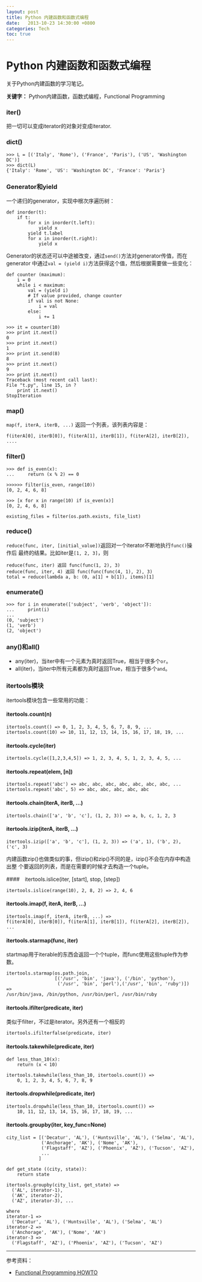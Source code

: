 ```yaml
---
layout: post
title: Python 内建函数和函数式编程
date:   2013-10-23 14:30:00 +0800
categories: Tech
toc: true
---
```


# Python 内建函数和函数式编程

关于Python内建函数的学习笔记。

**关键字：**
Python内建函数，函数式编程，Functional Programming


### iter()

把一切可以变成iterator的对象对变成iterator.

### dict()

    >>> L = [('Italy', 'Rome'), ('France', 'Paris'), ('US', 'Washington DC')]
    >>> dict(L)
    {'Italy': 'Rome', 'US': 'Washington DC', 'France': 'Paris'}

### Generator和yield

一个递归的generator，实现中根次序遍历树：

    def inorder(t):
        if t:
            for x in inorder(t.left):
                yield x
            yield t.label
            for x in inorder(t.right):
                yield x

Generator的状态还可以中途被改变，通过`send()`方法对generator传值，而在generator
中通过`val = (yield i)`方法获得这个值，然后根据需要做一些变化：

    def counter (maximum):
        i = 0
        while i < maximum:
            val = (yield i)
            # If value provided, change counter
            if val is not None:
                i = val
            else:
                i += 1

    >>> it = counter(10)
    >>> print it.next()
    0
    >>> print it.next()
    1
    >>> print it.send(8)
    8
    >>> print it.next()
    9
    >>> print it.next()
    Traceback (most recent call last):
    File "t.py", line 15, in ?
        print it.next()
    StopIteration

### map()

`map(f, iterA, iterB, ...)` 返回一个列表，该列表内容是：

    f(iterA[0], iterB[0]), f(iterA[1], iterB[1]), f(iterA[2], iterB[2]), ....


### filter()

    >>> def is_even(x):
    ...     return (x % 2) == 0

    >>>>>> filter(is_even, range(10))
    [0, 2, 4, 6, 8]

    >>> [x for x in range(10) if is_even(x)]
    [0, 2, 4, 6, 8]

    existing_files = filter(os.path.exists, file_list)


### reduce()

`reduce(func, iter, [initial_value])`返回对一个iterator不断地执行`func()`操作后
最终的结果。比如iter是`[1, 2, 3]`，则

    reduce(func, iter) 返回 func(func(1, 2), 3)
    reduce(func, iter, 4) 返回 func(func(func(4, 1), 2), 3)
    total = reduce(lambda a, b: (0, a[1] + b[1]), items)[1]


### enumerate()

    >>> for i in enumerate(['subject', 'verb', 'object']):
    ...     print(i)
    ...
    (0, 'subject')
    (1, 'verb')
    (2, 'object')


### any()和all()

*   any(iter)，当iter中有一个元素为真时返回True，相当于很多个`or`。
*   all(iter)，当iter中所有元素都为真时返回True，相当于很多个`and`。


### itertools模块

itertools模块包含一些常用的功能：

#### itertools.count(n)

    itertools.count() => 0, 1, 2, 3, 4, 5, 6, 7, 8, 9, ...
    itertools.count(10) => 10, 11, 12, 13, 14, 15, 16, 17, 18, 19, ...

#### itertools.cycle(iter)

    itertools.cycle([1,2,3,4,5]) => 1, 2, 3, 4, 5, 1, 2, 3, 4, 5, ...

#### itertools.repeat(elem, [n])

    itertools.repeat('abc') => abc, abc, abc, abc, abc, abc, abc, ...
    itertools.repeat('abc', 5) => abc, abc, abc, abc, abc

#### itertools.chain(iterA, iterB, ...)

    itertools.chain(['a', 'b', 'c'], (1, 2, 3)) => a, b, c, 1, 2, 3

#### itertools.izip(iterA, iterB, ...)

    itertools.izip(['a', 'b', 'c'], (1, 2, 3)) => ('a', 1), ('b', 2), ('c', 3)

内建函数zip()也做类似的事，但izip()和zip()不同的是，izip()不会在内存中构造出整
个要返回的列表，而是在需要的时候才去构造一个tuple。

####　itertools.islice(iter, [start], stop, [step])

    itertools.islice(range(10), 2, 8, 2) => 2, 4, 6

#### itertools.imap(f, iterA, iterB, ...)

    itertools.imap(f, iterA, iterB, ...) =>
    f(iterA[0], iterB[0]), f(iterA[1], iterB[1]), f(iterA[2], iterB[2]), ...

#### itertools.starmap(func, iter)

startmap用于iterable的东西会返回一个个tuple，而func使用这些tuple作为参数。

    itertools.starmap(os.path.join,
                      [('/usr', 'bin', 'java'), ('/bin', 'python'),
                       ('/usr', 'bin', 'perl'),('/usr', 'bin', 'ruby')])
    =>
    /usr/bin/java, /bin/python, /usr/bin/perl, /usr/bin/ruby


#### itertools.ifilter(predicate, iter)

类似于filter，不过是iterator。另外还有一个相反的

    itertools.ifilterfalse(predicate, iter)


#### itertools.takewhile(predicate, iter)

    def less_than_10(x):
        return (x < 10)

    itertools.takewhile(less_than_10, itertools.count()) =>
        0, 1, 2, 3, 4, 5, 6, 7, 8, 9

#### itertools.dropwhile(predicate, iter)

    itertools.dropwhile(less_than_10, itertools.count()) =>
        10, 11, 12, 13, 14, 15, 16, 17, 18, 19, ...

#### itertools.groupby(iter, key_func=None)

    city_list = [('Decatur', 'AL'), ('Huntsville', 'AL'), ('Selma', 'AL'),
                 ('Anchorage', 'AK'), ('Nome', 'AK'),
                 ('Flagstaff', 'AZ'), ('Phoenix', 'AZ'), ('Tucson', 'AZ'),
                 ...
                ]

    def get_state ((city, state)):
        return state

    itertools.groupby(city_list, get_state) =>
      ('AL', iterator-1),
      ('AK', iterator-2),
      ('AZ', iterator-3), ...

    where
    iterator-1 =>
      ('Decatur', 'AL'), ('Huntsville', 'AL'), ('Selma', 'AL')
    iterator-2 =>
      ('Anchorage', 'AK'), ('Nome', 'AK')
    iterator-3 =>
      ('Flagstaff', 'AZ'), ('Phoenix', 'AZ'), ('Tucson', 'AZ')


----

参考资料：
* [Functional Programming HOWTO](http://docs.python.org/2/howto/functional.html)

